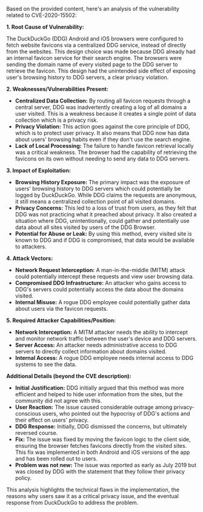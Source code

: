Based on the provided content, here's an analysis of the vulnerability related to CVE-2020-15502:

**1. Root Cause of Vulnerability:**

The DuckDuckGo (DDG) Android and iOS browsers were configured to fetch website favicons via a centralized DDG service, instead of directly from the websites. This design choice was made because DDG already had an internal favicon service for their search engine. The browsers were sending the domain name of every visited page to the DDG server to retrieve the favicon. This design had the unintended side effect of exposing user's browsing history to DDG servers, a clear privacy violation.

**2. Weaknesses/Vulnerabilities Present:**

*   **Centralized Data Collection:** By routing all favicon requests through a central server, DDG was inadvertently creating a log of all domains a user visited. This is a weakness because it creates a single point of data collection which is a privacy risk.
*   **Privacy Violation:** This action goes against the core principle of DDG, which is to protect user privacy. It also means that DDG now has data about users' browsing habits even if they don't use the search engine.
*   **Lack of Local Processing:** The failure to handle favicon retrieval locally was a critical weakness. The browser had the capability of retrieving the favicons on its own without needing to send any data to DDG servers.

**3. Impact of Exploitation:**

*   **Browsing History Exposure:** The primary impact was the exposure of users' browsing history to DDG servers which could potentially be logged by DuckDuckGo. While DDG claims the requests are anonymous, it still means a centralized collection point of all visited domains.
*   **Privacy Concerns:** This led to a loss of trust from users, as they felt that DDG was not practicing what it preached about privacy. It also created a situation where DDG, unintentionally, could gather and potentially use data about all sites visited by users of the DDG Browser.
*    **Potential for Abuse or Leak:** By using this method, every visited site is known to DDG and if DDG is compromised, that data would be available to attackers.

**4. Attack Vectors:**

*   **Network Request Interception:** A man-in-the-middle (MITM) attack could potentially intercept these requests and view user browsing data.
*   **Compromised DDG Infrastructure:** An attacker who gains access to DDG's servers could potentially access the data about the domains visited.
*   **Internal Misuse:** A rogue DDG employee could potentially gather data about users via the favicon requests.

**5. Required Attacker Capabilities/Position:**

*   **Network Interception:** A MITM attacker needs the ability to intercept and monitor network traffic between the user's device and DDG servers.
*   **Server Access:** An attacker needs administrative access to DDG servers to directly collect information about domains visited.
*   **Internal Access:** A rogue DDG employee needs internal access to DDG systems to see the data.

**Additional Details (beyond the CVE description):**

*   **Initial Justification:** DDG initially argued that this method was more efficient and helped to hide user information from the sites, but the community did not agree with this.
*   **User Reaction:** The issue caused considerable outrage among privacy-conscious users, who pointed out the hypocrisy of DDG's actions and their effect on users' privacy.
*  **DDG Response:** Initially, DDG dismissed the concerns, but ultimately reversed course.
*   **Fix:** The issue was fixed by moving the favicon logic to the client side, ensuring the browser fetches favicons directly from the visited sites. This fix was implemented in both Android and iOS versions of the app and has been rolled out to users.
* **Problem was not new:**  The issue was reported as early as July 2019 but was closed by DDG with the statement that they follow their privacy policy.

This analysis highlights the technical flaws in the implementation, the reasons why users saw it as a critical privacy issue, and the eventual response from DuckDuckGo to address the problem.